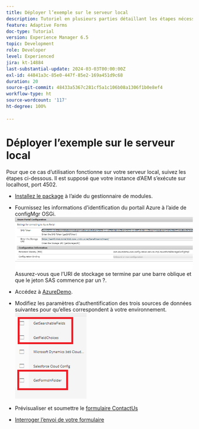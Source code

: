 ```yaml
---
title: Déployer l’exemple sur le serveur local
description: Tutoriel en plusieurs parties détaillant les étapes nécessaires pour interroger les envois de formulaire stockés dans Azure Portal
feature: Adaptive Forms
doc-type: Tutorial
version: Experience Manager 6.5
topic: Development
role: Developer
level: Experienced
jira: kt-14884
last-substantial-update: 2024-03-03T00:00:00Z
exl-id: 44841a3c-85e0-447f-85e2-169a451d9c68
duration: 20
source-git-commit: 48433a5367c281cf5a1c106b08a1306f1b0e8ef4
workflow-type: ht
source-wordcount: '117'
ht-degree: 100%

---
```


# Déployer l’exemple sur le serveur local

Pour que ce cas d’utilisation fonctionne sur votre serveur local, suivez les étapes ci-dessous. Il est supposé que votre instance d’AEM s’exécute sur localhost, port 4502.

* [Installez le package](assets/azuredemo.all-1.0.0-SNAPSHOT.zip) à l’aide du gestionnaire de modules.

* Fournissez les informations d’identification du portail Azure à l’aide de configMgr OSGi.
  ![azure-portal](assets/azure-portal-config.png)
Assurez-vous que l’URI de stockage se termine par une barre oblique et que le jeton SAS commence par un ?.
* Accédez à [AzureDemo](http://localhost:4502/libs/fd/fdm/gui/components/admin/fdmcloudservice/fdm.html/conf/azuredemo).

* Modifiez les paramètres d’authentification des trois sources de données suivantes pour qu’elles correspondent à votre environnement.
  ![data-sources](assets/fdm-data-sources.png)

* Prévisualiser et soumettre le [formulaire ContactUs](http://localhost:4502/content/dam/formsanddocuments/azureportal/contactus/jcr:content?wcmmode=disabled)

* [Interroger l’envoi de votre formulaire](http://localhost:4502/content/dam/formsanddocuments/azureportal/queryformsubmissions/jcr:content?wcmmode=disabled)
